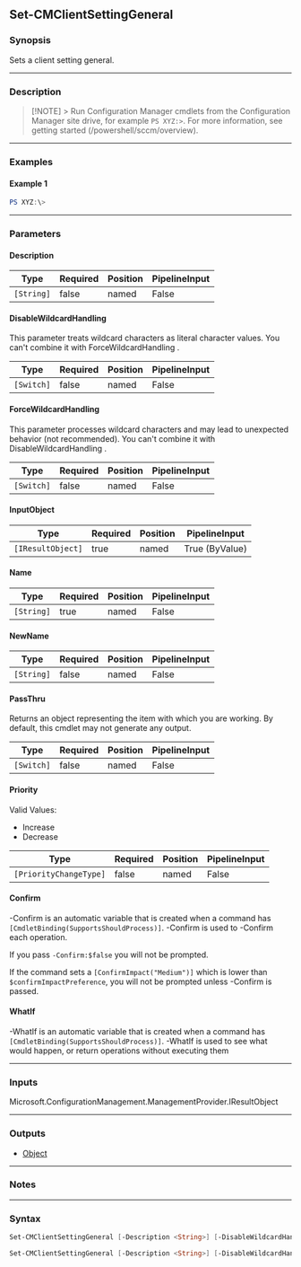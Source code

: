 Set-CMClientSettingGeneral
--------------------------




### Synopsis
Sets a client setting general.



---


### Description

> [!NOTE] > Run Configuration Manager cmdlets from the Configuration Manager site drive, for example `PS XYZ:>`. For more information, see getting started (/powershell/sccm/overview).



---


### Examples
#### Example 1
```PowerShell
PS XYZ:\>
```



---


### Parameters
#### **Description**








|Type      |Required|Position|PipelineInput|
|----------|--------|--------|-------------|
|`[String]`|false   |named   |False        |



#### **DisableWildcardHandling**

This parameter treats wildcard characters as literal character values. You can't combine it with ForceWildcardHandling .






|Type      |Required|Position|PipelineInput|
|----------|--------|--------|-------------|
|`[Switch]`|false   |named   |False        |



#### **ForceWildcardHandling**

This parameter processes wildcard characters and may lead to unexpected behavior (not recommended). You can't combine it with DisableWildcardHandling .






|Type      |Required|Position|PipelineInput|
|----------|--------|--------|-------------|
|`[Switch]`|false   |named   |False        |



#### **InputObject**








|Type             |Required|Position|PipelineInput |
|-----------------|--------|--------|--------------|
|`[IResultObject]`|true    |named   |True (ByValue)|



#### **Name**








|Type      |Required|Position|PipelineInput|
|----------|--------|--------|-------------|
|`[String]`|true    |named   |False        |



#### **NewName**








|Type      |Required|Position|PipelineInput|
|----------|--------|--------|-------------|
|`[String]`|false   |named   |False        |



#### **PassThru**

Returns an object representing the item with which you are working. By default, this cmdlet may not generate any output.






|Type      |Required|Position|PipelineInput|
|----------|--------|--------|-------------|
|`[Switch]`|false   |named   |False        |



#### **Priority**





Valid Values:

* Increase
* Decrease






|Type                  |Required|Position|PipelineInput|
|----------------------|--------|--------|-------------|
|`[PriorityChangeType]`|false   |named   |False        |



#### **Confirm**
-Confirm is an automatic variable that is created when a command has ```[CmdletBinding(SupportsShouldProcess)]```.
-Confirm is used to -Confirm each operation.

If you pass ```-Confirm:$false``` you will not be prompted.


If the command sets a ```[ConfirmImpact("Medium")]``` which is lower than ```$confirmImpactPreference```, you will not be prompted unless -Confirm is passed.

#### **WhatIf**
-WhatIf is an automatic variable that is created when a command has ```[CmdletBinding(SupportsShouldProcess)]```.
-WhatIf is used to see what would happen, or return operations without executing them


---


### Inputs
Microsoft.ConfigurationManagement.ManagementProvider.IResultObject





---


### Outputs
* [Object](https://learn.microsoft.com/en-us/dotnet/api/System.Object)






---


### Notes




---


### Syntax
```PowerShell
Set-CMClientSettingGeneral [-Description <String>] [-DisableWildcardHandling] [-ForceWildcardHandling] -InputObject <IResultObject> [-NewName <String>] [-PassThru] [-Priority {Increase | Decrease}] [-Confirm] [-WhatIf] [<CommonParameters>]
```
```PowerShell
Set-CMClientSettingGeneral [-Description <String>] [-DisableWildcardHandling] [-ForceWildcardHandling] -Name <String> [-NewName <String>] [-PassThru] [-Priority {Increase | Decrease}] [-Confirm] [-WhatIf] [<CommonParameters>]
```
